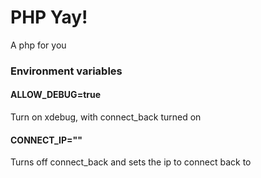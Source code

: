 # PHP Yay!

A php for you

### Environment variables

#### ALLOW_DEBUG=true

Turn on xdebug, with connect_back turned on

#### CONNECT_IP=""

Turns off connect_back and sets the ip to connect back to
